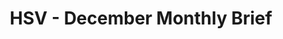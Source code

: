 ---
layout: post
categories: HSV
title: HSV - December Monthly Brief
title_link: "https://sendy.newgazette.co/w/7KmidThJWf763vb81UWi4lpg"
---